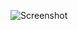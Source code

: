 ![Screenshot](https://raw.githubusercontent.com/Cryakl/Ultimate-RAT-Collection/refs/heads/main/HWorm/H-Worm%20Extended/Screenshot.png)
